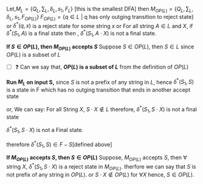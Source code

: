 Let,$M_L =\{Q_L, \sum_L, \delta_L, s_1, F_L\}$ [this is the smallest DFA]
then $M_{OP(L)} =\{Q_L, \sum_L, \delta_L, s_1, F_{OP(L)}\}$
$F_{OP(L)} = \{q \in L$ | q has only outging transition to reject state$\}$
or $\delta^*(q, x)$ is a reject state for some string $x$
or For all string $A \in L$ and $X$, if $\delta^*(S_1, A)$ is a final state then , $\delta^*(S_1, A\cdot X)$ is not  a final state.

__If $S \in OP(L)$, then $M_{OP(L)}$ accepts $S$__
Suppose $S \in OP(L)$, then $S \in L$ since $OP(L)$ is a subset of $L$

- [ ] :question: Can we say that, **$OP(L)$ is a subset of $L$** from the definition of $OP(L)$

**Run $M_L$ on input S,**
since $S$ is not a prefix of any string in $L$, hence $\delta^*(S_1, S)$ is a state in F which has no outging transition that ends in another accept state

or, We can say:
For all String $X$,  $S \cdot X \notin L$
therefore, $\delta^*(S_1, S\cdot X)$ is not a final state

$\delta^*(S_1, S\cdot X)$ is not  a Final state.

therefore $\delta^*(S_1, S) \in F - S$[defined above]

__If $M_{OP(L)}$ accepts $S$, then $S \in OP(L)$__
Suppose, $M_{OP(L)}$ accepts $S$, then 
$\forall$ string $X,\ \delta^*(S_1, S\cdot X)$ is a reject state in $M_{OP(L)}$. therfore we can say that $S$ is not prefix of any string in $OP(L)$. or $S\cdot X\notin OP(L)$ for $\forall X$ hence, $S \in OP(L)$.